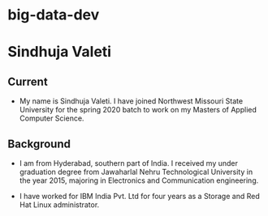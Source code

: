 # big-data-dev

# Sindhuja Valeti

## Current
- My name is Sindhuja Valeti. I have joined Northwest Missouri State University for the spring 2020 batch to work on my Masters of Applied Computer Science.

## Background
- I am from Hyderabad, southern part of India. I received my under graduation degree from Jawaharlal Nehru Technological University in the year 2015, majoring in Electronics and Communication engineering.

- I have worked for IBM India Pvt. Ltd for four years as a Storage and Red Hat Linux administrator.
